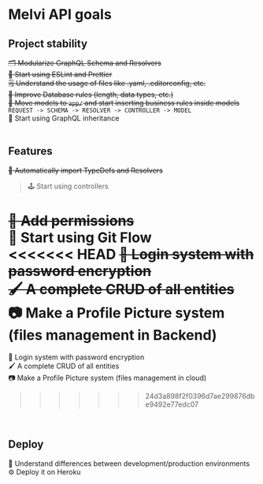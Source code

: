 # Melvi API goals

## Project stability

~~🗂 Modularize GraphQL Schema and Resolvers~~ <br>
~~💅 Start using ESLint and Prettier~~ <br>
~~🗒 Understand the usage of files like .yaml, .editorconfig, etc.~~ <br>
~~🔐 Improve Database rules (length, data types, etc.)~~ <br>
~~🚚 Move models to `app/` and start inserting business rules inside models~~ <br>
`REQUEST -> SCHEMA -> RESOLVER -> CONTROLLER -> MODEL`<br>
👨 Start using GraphQL inheritance <br>
<br>

## Features

~~🤖 Automatically import TypeDefs and Resolvers~~ <br>

> 🕹️ Start using controllers <br>

~~🎫 Add permissions~~ <br>
🌳 Start using Git Flow <br>
<<<<<<< HEAD
~~🔑 Login system with password encryption~~<br>
~~🖌 A complete CRUD of all entities~~ <br>
📷 Make a Profile Picture system (files management in Backend) <br>
=======
🔑 Login system with password encryption<br>
🖌 A complete CRUD of all entities <br>
📷 Make a Profile Picture system (files management in cloud) <br>
>>>>>>> 24d3a898f2f0396d7ae299876dbe9492e77edc07
<br>

## Deploy

🌿 Understand differences between development/production environments <br>
⚙️ Deploy it on Heroku
